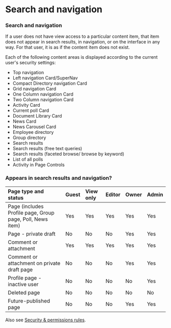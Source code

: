 # Search and navigation

### Search and navigation

If a user does not have view access to a particular content item, that item does not appear in search results, in navigation, or on the interface in any way. For that user, it is as if the content item does not exist.

Each of the following content areas is displayed according to the current user's security settings:

* Top navigation
* Left navigation Card/SuperNav
* Compact Directory navigation Card
* Grid navigation Card
* One Column navigation Card
* Two Column navigation Card
* Activity Card
* Current poll Card
* Document Library Card
* News Card
* News Carousel Card
* Employee directory
* Group directory
* Search results
* Search results \(free text queries\)
* Search results \(faceted browse/ browse by keyword\)
* List of all polls
* Activity in Page Controls

### Appears in search results and navigation?

| Page type and status | Guest | View only | Editor | Owner | Admin |
| :--- | :--- | :--- | :--- | :--- | :--- |
| Page \(includes Profile page, Group page, Poll, News item\) | Yes | Yes | Yes | Yes | Yes |
| Page - private draft | No | No | No | Yes | Yes |
| Comment or attachment | Yes | Yes | Yes | Yes | Yes |
| Comment or attachment on private draft page | No | No | No | Yes | Yes |
| Profile page - inactive user | No | No | No | No | Yes |
| Deleted page | No | No | No | No | No |
| Future-published page | No | No | No | Yes | Yes |

Also see [Security & permissions rules](permission-rules.md).  


